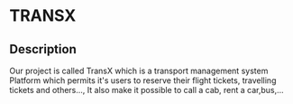 # TRANSX

## Description
Our project is called TransX which is a transport management system Platform which permits it's users to reserve their flight tickets, travelling tickets and others..., It also make it possible to call a cab, rent a car,bus,...